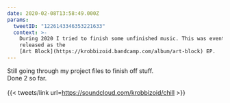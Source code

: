 ```yaml
---
date: 2020-02-08T13:58:49.000Z
params:
  tweetID: "1226143346353221633"
  context: >-
    During 2020 I tried to finish some unfinished music. This was eventually
    released as the
    [Art Block](https://krobbizoid.bandcamp.com/album/art-block) EP.
---
```


Still going through my project files to finish off stuff.\
Done 2 so far.\
\
{{< tweets/link url=https://soundcloud.com/krobbizoid/chill >}}
